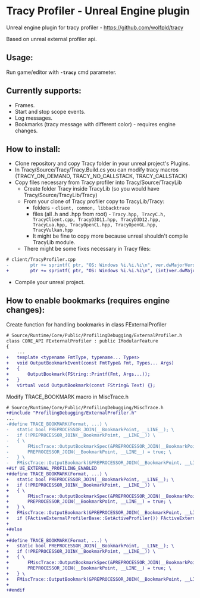 # Tracy Profiler - Unreal Engine plugin
Unreal engine plugin for tracy profiler - https://github.com/wolfpld/tracy

Based on unreal external profiler api.

## Usage:
Run game/editor with **`-tracy`** cmd parameter.

## Currently supports:
* Frames.
* Start and stop scope events.
* Log messages.
* Bookmarks (tracy message with different color) - requires engine changes.

## How to install:
* Clone repository and copy Tracy folder in your unreal project's Plugins.
* In Tracy/Source/Tracy/Tracy.Build.cs you can modify tracy macros (TRACY_ON_DEMAND, TRACY_NO_CALLSTACK, TRACY_CALLSTACK)
* Copy files necessary from Tracy profiler into Tracy/Source/TracyLib
    * Create folder Tracy inside TracyLib (so you would have Tracy/Source/TracyLib/Tracy)
    * From your clone of Tracy profiler copy to TracyLib/Tracy:
        * folders - `client, common, libbacktrace`
        * files (all .h and .hpp from root) - `Tracy.hpp, TracyC.h, TracyClient.cpp, TracyD3D11.hpp, TracyD3D12.hpp, TracyLua.hpp, TracyOpenCL.hpp, TracyOpenGL.hpp, TracyVulkan.hpp`
        * It might be fine to copy more because unreal shouldn't compile TracyLib module.
    * There might be some fixes necessary in Tracy files:
```diff
# client/TracyProfiler.cpp
-        ptr += sprintf( ptr, "OS: Windows %i.%i.%i\n", ver.dwMajorVersion, ver.dwMinorVersion, ver.dwBuildNumber );
+        ptr += sprintf( ptr, "OS: Windows %i.%i.%i\n", (int)ver.dwMajorVersion, (int)ver.dwMinorVersion, (int)ver.dwBuildNumber );
```
* Compile your unreal project.

## How to enable bookmarks (requires engine changes):
Create function for handling bookmarks in class FExternalProfiler
```diff
# Source/Runtime/Core/Public/ProfilingDebugging/ExternalProfiler.h
class CORE_API FExternalProfiler : public IModularFeature
{
    ...
+	template <typename FmtType, typename... Types>
+	void OutputBookmarkEvent(const FmtType& Fmt, Types... Args)
+	{
+		OutputBookmark(FString::Printf(Fmt, Args...));
+	}
+	virtual void OutputBookmark(const FString& Text) {};
```

Modify TRACE_BOOKMARK macro in MiscTrace.h
```diff
# Source/Runtime/Core/Public/ProfilingDebugging/MiscTrace.h
+#include "ProfilingDebugging/ExternalProfiler.h"
...
-#define TRACE_BOOKMARK(Format, ...) \
-	static bool PREPROCESSOR_JOIN(__BookmarkPoint, __LINE__); \
-	if (!PREPROCESSOR_JOIN(__BookmarkPoint, __LINE__)) \
-	{ \
-		FMiscTrace::OutputBookmarkSpec(&PREPROCESSOR_JOIN(__BookmarkPoint, __LINE__), __FILE__, __LINE__, Format); \
-		PREPROCESSOR_JOIN(__BookmarkPoint, __LINE__) = true; \
-	} \
-	FMiscTrace::OutputBookmark(&PREPROCESSOR_JOIN(__BookmarkPoint, __LINE__), ##__VA_ARGS__);
+#if UE_EXTERNAL_PROFILING_ENABLED
+#define TRACE_BOOKMARK(Format, ...) \
+	static bool PREPROCESSOR_JOIN(__BookmarkPoint, __LINE__); \
+	if (!PREPROCESSOR_JOIN(__BookmarkPoint, __LINE__)) \
+	{ \
+		FMiscTrace::OutputBookmarkSpec(&PREPROCESSOR_JOIN(__BookmarkPoint, __LINE__), __FILE__, __LINE__, Format); \
+		PREPROCESSOR_JOIN(__BookmarkPoint, __LINE__) = true; \
+	} \
+	FMiscTrace::OutputBookmark(&PREPROCESSOR_JOIN(__BookmarkPoint, __LINE__), ##__VA_ARGS__); \
+	if (FActiveExternalProfilerBase::GetActiveProfiler()) FActiveExternalProfilerBase::GetActiveProfiler()->OutputBookmarkEvent+(Format, ##__VA_ARGS__);
+
+#else
+
+#define TRACE_BOOKMARK(Format, ...) \
+	static bool PREPROCESSOR_JOIN(__BookmarkPoint, __LINE__); \
+	if (!PREPROCESSOR_JOIN(__BookmarkPoint, __LINE__)) \
+	{ \
+		FMiscTrace::OutputBookmarkSpec(&PREPROCESSOR_JOIN(__BookmarkPoint, __LINE__), __FILE__, __LINE__, Format); \
+		PREPROCESSOR_JOIN(__BookmarkPoint, __LINE__) = true; \
+	} \
+	FMiscTrace::OutputBookmark(&PREPROCESSOR_JOIN(__BookmarkPoint, __LINE__), ##__VA_ARGS__);
+
+#endif
```